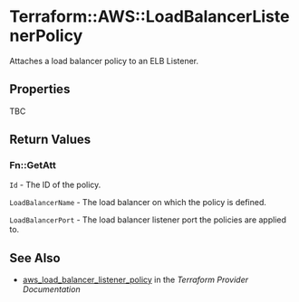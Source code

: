 # Terraform::AWS::LoadBalancerListenerPolicy

Attaches a load balancer policy to an ELB Listener.

## Properties

TBC

## Return Values

### Fn::GetAtt

`Id` - The ID of the policy.

`LoadBalancerName` - The load balancer on which the policy is defined.

`LoadBalancerPort` - The load balancer listener port the policies are applied to.

## See Also

* [aws_load_balancer_listener_policy](https://www.terraform.io/docs/providers/aws/r/load_balancer_listener_policy.html) in the _Terraform Provider Documentation_